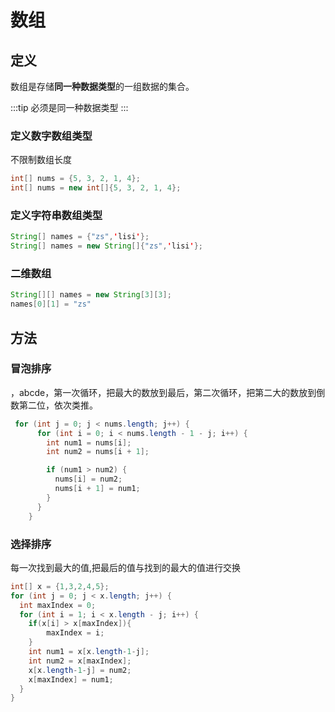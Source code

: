# 数组

## 定义
数组是存储**同一种数据类型**的一组数据的集合。

:::tip
  必须是同一种数据类型
:::

### 定义数字数组类型
不限制数组长度
```java
int[] nums = {5, 3, 2, 1, 4};
int[] nums = new int[]{5, 3, 2, 1, 4};
```

### 定义字符串数组类型
```java
String[] names = {"zs",'lisi'};
String[] names = new String[]{"zs",'lisi'};
```

### 二维数组

```java
String[][] names = new String[3][3];
names[0][1] = "zs"
```



## 方法

### 冒泡排序
，abcde，第一次循环，把最大的数放到最后，第二次循环，把第二大的数放到倒数第二位，依次类推。
```java
 for (int j = 0; j < nums.length; j++) {
      for (int i = 0; i < nums.length - 1 - j; i++) {
        int num1 = nums[i];
        int num2 = nums[i + 1];

        if (num1 > num2) {
          nums[i] = num2;
          nums[i + 1] = num1;
        }
      }
    }
```

### 选择排序
每一次找到最大的值,把最后的值与找到的最大的值进行交换

```java
int[] x = {1,3,2,4,5};
for (int j = 0; j < x.length; j++) {
  int maxIndex = 0;
  for (int i = 1; i < x.length - j; i++) {
    if(x[i] > x[maxIndex]){
        maxIndex = i;
    }
    int num1 = x[x.length-1-j];
    int num2 = x[maxIndex];
    x[x.length-1-j] = num2;
    x[maxIndex] = num1;
  }
}
```

